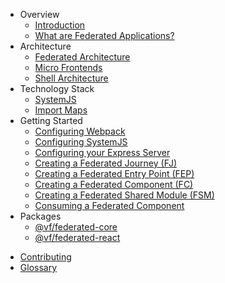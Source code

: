 - Overview
  - [Introduction](/sections/overview/index.md)
  - [What are Federated Applications?](/sections/overview/what-are-federated-applications.md)
- Architecture
  - [Federated Architecture](/sections/architecture/federated-architecture.md)
  - [Micro Frontends](/sections/architecture/micro-frontends.md)
  - [Shell Architecture](/sections/architecture/shell-architecture.md)
- Technology Stack
  - [SystemJS](/sections/architecture/tech-stack/system-js.md)
  - [Import Maps](/sections/architecture/tech-stack/import-maps.md)
- Getting Started
  - [Configuring Webpack](/sections/getting-started/configuring-webpack.md)
  - [Configuring SystemJS](/sections/getting-started/configuring-systemjs.md)
  - [Configuring your Express Server](/sections/getting-started/configuring-your-express-server.md)
  - [Creating a Federated Journey (FJ)](/sections/getting-started/creating-a-federated-journey.md)
  - [Creating a Federated Entry Point (FEP)](/sections/getting-started/creating-a-federated-entry-point.md)
  - [Creating a Federated Component (FC)](/sections/getting-started/creating-a-federated-component.md)
  - [Creating a Federated Shared Module (FSM)](/sections/getting-started/creating-a-federated-shared-module.md)
  - [Consuming a Federated Component](/sections/getting-started/consuming-a-federated-component.md)
- Packages
  - [@vf/federated-core](/sections/packages/federated-core.md)
  - [@vf/federated-react](/sections/packages/federated-react.md)

[//]: # (- Development Workflow)

[//]: # (  - [Local Development]&#40;/sections/development-workflow/local-development.md&#41;)

[//]: # (    - [Running a Federated Module Locally]&#40;/sections/development-workflow/running-a-federated-module-locally.md&#41;)

[//]: # (    - [Using Import Map Overrides]&#40;/sections/development-workflow/using-import-map-overrides.md&#41;)

[//]: # (  - [Testing]&#40;/sections/development-workflow/testing/index.md&#41;)

[//]: # (    - [Writing Unit Tests]&#40;/sections/development-workflow/testing/writing-unit-tests.md&#41;)

[//]: # (    - [Writing Cypress Tests]&#40;/sections/development-workflow/testing/writing-cypress-tests.md&#41;)

[//]: # (    - [Mocking SystemJS with Jest]&#40;/sections/development-workflow/testing/mocking-systemjs-with-jest.md&#41;)
- [Contributing](/sections/contributing/index.md)
- [Glossary](/_glossary.md)
